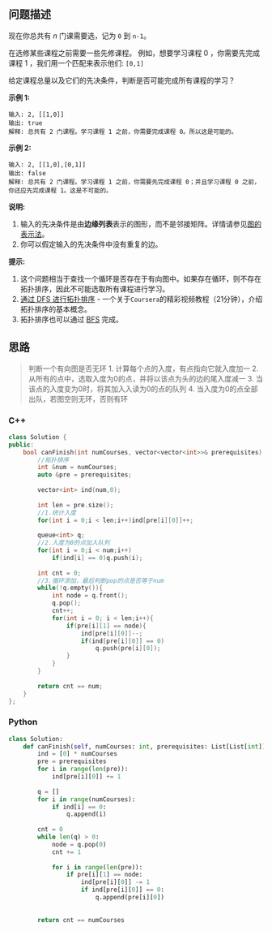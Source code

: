 ## 问题描述

现在你总共有 *n* 门课需要选，记为 `0` 到 `n-1`。

在选修某些课程之前需要一些先修课程。 例如，想要学习课程 0 ，你需要先完成课程 1 ，我们用一个匹配来表示他们: `[0,1]`

给定课程总量以及它们的先决条件，判断是否可能完成所有课程的学习？

**示例 1:**

```
输入: 2, [[1,0]] 
输出: true
解释: 总共有 2 门课程。学习课程 1 之前，你需要完成课程 0。所以这是可能的。
```

**示例 2:**

```
输入: 2, [[1,0],[0,1]]
输出: false
解释: 总共有 2 门课程。学习课程 1 之前，你需要先完成课程 0；并且学习课程 0 之前，你还应先完成课程 1。这是不可能的。
```

**说明:**

1. 输入的先决条件是由**边缘列表**表示的图形，而不是邻接矩阵。详情请参见[图的表示法](http://blog.csdn.net/woaidapaopao/article/details/51732947)。
2. 你可以假定输入的先决条件中没有重复的边。

**提示:**

1. 这个问题相当于查找一个循环是否存在于有向图中。如果存在循环，则不存在拓扑排序，因此不可能选取所有课程进行学习。
2. [通过 DFS 进行拓扑排序](https://www.coursera.org/specializations/algorithms) - 一个关于`Coursera`的精彩视频教程（21分钟），介绍拓扑排序的基本概念。
3. 拓扑排序也可以通过 [BFS](https://baike.baidu.com/item/%E5%AE%BD%E5%BA%A6%E4%BC%98%E5%85%88%E6%90%9C%E7%B4%A2/5224802?fr=aladdin&fromid=2148012&fromtitle=%E5%B9%BF%E5%BA%A6%E4%BC%98%E5%85%88%E6%90%9C%E7%B4%A2) 完成。

## 思路

> 判断一个有向图是否无环
>     1. 计算每个点的入度，有点指向它就入度加一
>     2. 从所有的点中，选取入度为0的点，并将以该点为头的边的尾入度减一
>     3. 当该点的入度变为0时，将其加入入读为0的点的队列
>     4.  当入度为0的点全部出队，若图空则无环，否则有环

### C++

```CPP
class Solution {
public:
    bool canFinish(int numCourses, vector<vector<int>>& prerequisites) {
        //拓扑排序
        int &num = numCourses;
        auto &pre = prerequisites;
        
        vector<int> ind(num,0);
        
        int len = pre.size();
        //1.统计入度
        for(int i = 0;i < len;i++)ind[pre[i][0]]++;
        
        queue<int> q;
        //2.入度为0的点加入队列
        for(int i = 0;i < num;i++)
            if(ind[i] == 0)q.push(i);
        
        int cnt = 0;
        //3.循环添加，最后判断pop的点是否等于num
        while(!q.empty()){
            int node = q.front();
            q.pop();
            cnt++;
            for(int i = 0; i < len;i++){
                if(pre[i][1] == node){
                    ind[pre[i][0]]--;
                    if(ind[pre[i][0]] == 0)
                        q.push(pre[i][0]);
                }
            }
        }
        
        return cnt == num;
    }
};
```

### Python

```Python
class Solution:
    def canFinish(self, numCourses: int, prerequisites: List[List[int]]) -> bool:
        ind = [0] * numCourses
        pre = prerequisites
        for i in range(len(pre)):
            ind[pre[i][0]] += 1
            
        q = []
        for i in range(numCourses):
            if ind[i] == 0:
                q.append(i)
        
        cnt = 0
        while len(q) > 0:
            node = q.pop(0)
            cnt += 1
            
            for i in range(len(pre)):
                if pre[i][1] == node:
                    ind[pre[i][0]] -= 1
                    if ind[pre[i][0]] == 0:
                        q.append(pre[i][0])
                        
                        
        return cnt == numCourses
```

